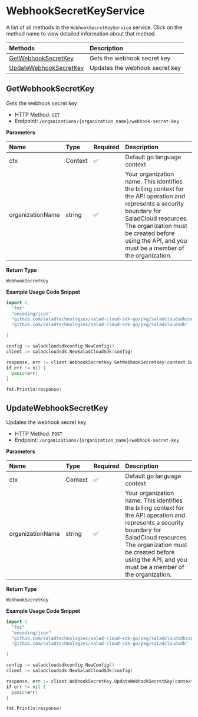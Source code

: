 # WebhookSecretKeyService

A list of all methods in the `WebhookSecretKeyService` service. Click on the method name to view detailed information about that method.

| Methods                                           | Description                    |
| :------------------------------------------------ | :----------------------------- |
| [GetWebhookSecretKey](#getwebhooksecretkey)       | Gets the webhook secret key    |
| [UpdateWebhookSecretKey](#updatewebhooksecretkey) | Updates the webhook secret key |

## GetWebhookSecretKey

Gets the webhook secret key

- HTTP Method: `GET`
- Endpoint: `/organizations/{organization_name}/webhook-secret-key`

**Parameters**

| Name             | Type    | Required | Description                                                                                                                                                                                                                                         |
| :--------------- | :------ | :------- | :-------------------------------------------------------------------------------------------------------------------------------------------------------------------------------------------------------------------------------------------------- |
| ctx              | Context | ✅       | Default go language context                                                                                                                                                                                                                         |
| organizationName | string  | ✅       | Your organization name. This identifies the billing context for the API operation and represents a security boundary for SaladCloud resources. The organization must be created before using the API, and you must be a member of the organization. |

**Return Type**

`WebhookSecretKey`

**Example Usage Code Snippet**

```go
import (
  "fmt"
  "encoding/json"
  "github.com/saladtechnologies/salad-cloud-sdk-go/pkg/saladcloudsdkconfig"
  "github.com/saladtechnologies/salad-cloud-sdk-go/pkg/saladcloudsdk"

)

config := saladcloudsdkconfig.NewConfig()
client := saladcloudsdk.NewSaladCloudSdk(config)

response, err := client.WebhookSecretKey.GetWebhookSecretKey(context.Background(), "organizationName")
if err != nil {
  panic(err)
}

fmt.Println(response)
```

## UpdateWebhookSecretKey

Updates the webhook secret key

- HTTP Method: `POST`
- Endpoint: `/organizations/{organization_name}/webhook-secret-key`

**Parameters**

| Name             | Type    | Required | Description                                                                                                                                                                                                                                         |
| :--------------- | :------ | :------- | :-------------------------------------------------------------------------------------------------------------------------------------------------------------------------------------------------------------------------------------------------- |
| ctx              | Context | ✅       | Default go language context                                                                                                                                                                                                                         |
| organizationName | string  | ✅       | Your organization name. This identifies the billing context for the API operation and represents a security boundary for SaladCloud resources. The organization must be created before using the API, and you must be a member of the organization. |

**Return Type**

`WebhookSecretKey`

**Example Usage Code Snippet**

```go
import (
  "fmt"
  "encoding/json"
  "github.com/saladtechnologies/salad-cloud-sdk-go/pkg/saladcloudsdkconfig"
  "github.com/saladtechnologies/salad-cloud-sdk-go/pkg/saladcloudsdk"

)

config := saladcloudsdkconfig.NewConfig()
client := saladcloudsdk.NewSaladCloudSdk(config)

response, err := client.WebhookSecretKey.UpdateWebhookSecretKey(context.Background(), "organizationName")
if err != nil {
  panic(err)
}

fmt.Println(response)
```
